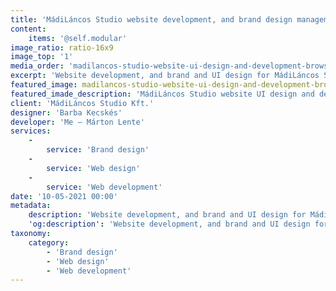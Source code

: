 ```yaml
---
title: 'MádiLáncos Studio website development, and brand design management'
content:
    items: '@self.modular'
image_ratio: ratio-16x9
image_top: '1'
media_order: 'madilancos-studio-website-ui-design-and-development-browser.jpg,madilancos-studio-website-ui-design-and-development-screen-3.jpg,madilancos-studio-website-ui-design-and-development-screen-5.jpg'
excerpt: 'Website development, and brand and UI design for MádiLáncos Studio, an award-winning interior design studio in Budapest, Hungary, with Barba Kecskés.'
featured_image: madilancos-studio-website-ui-design-and-development-browser.jpg
featured_imade_description: 'MádiLáncos Studio website UI design and development'
client: 'MádiLáncos Studio Kft.'
designer: 'Barba Kecskés'
developer: 'Me – Márton Lente'
services:
    -
        service: 'Brand design'
    -
        service: 'Web design'
    -
        service: 'Web development'
date: '10-05-2021 00:00'
metadata:
    description: 'Website development, and brand and UI design for MádiLáncos Studio, an award-winning interior design studio in Budapest, Hungary, with Barba Kecskés.'
    'og:description': 'Website development, and brand and UI design for MádiLáncos Studio, an award-winning interior design studio in Budapest, Hungary, with Barba Kecskés.'
taxonomy:
    category:
        - 'Brand design'
        - 'Web design'
        - 'Web development'
---
```


